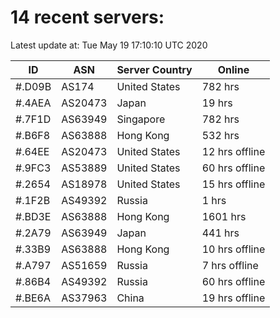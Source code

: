 # 14 recent servers:

Latest update at: Tue May 19 17:10:10 UTC 2020

| ID | ASN | Server Country | Online |
| -- | --- | -------------- | ------ |
| #.D09B | AS174 | United States | 782 hrs |
| #.4AEA | AS20473 | Japan | 19 hrs |
| #.7F1D | AS63949 | Singapore | 782 hrs |
| #.B6F8 | AS63888 | Hong Kong | 532 hrs |
| #.64EE | AS20473 | United States | 12 hrs offline |
| #.9FC3 | AS53889 | United States | 60 hrs offline |
| #.2654 | AS18978 | United States | 15 hrs offline |
| #.1F2B | AS49392 | Russia | 1 hrs |
| #.BD3E | AS63888 | Hong Kong | 1601 hrs |
| #.2A79 | AS63949 | Japan | 441 hrs |
| #.33B9 | AS63888 | Hong Kong | 10 hrs offline |
| #.A797 | AS51659 | Russia | 7 hrs offline |
| #.86B4 | AS49392 | Russia | 60 hrs offline |
| #.BE6A | AS37963 | China | 19 hrs offline |

